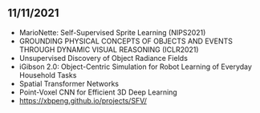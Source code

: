 

## 11/11/2021
- MarioNette: Self-Supervised Sprite Learning (NIPS2021)
- GROUNDING PHYSICAL CONCEPTS OF OBJECTS AND EVENTS THROUGH DYNAMIC VISUAL REASONING (ICLR2021)
- Unsupervised Discovery of Object Radiance Fields
- iGibson 2.0: Object-Centric Simulation for Robot Learning of Everyday Household Tasks
- Spatial Transformer Networks
- Point-Voxel CNN for Efficient 3D Deep Learning
- https://xbpeng.github.io/projects/SFV/
